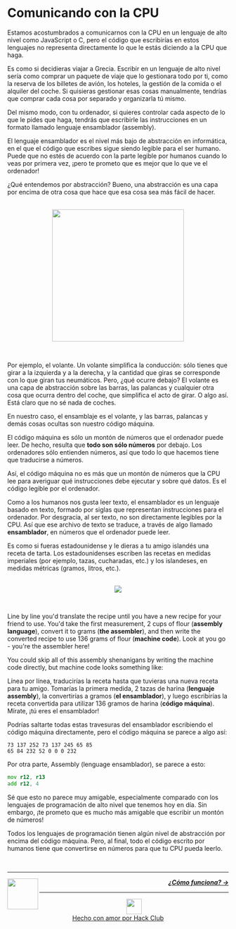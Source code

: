 # Comunicando con la CPU

Estamos acostumbrados a comunicarnos con la CPU en un lenguaje de alto nivel como JavaScript o C, pero el código que escribirías en estos lenguajes no representa directamente lo que le estás diciendo a la CPU que haga.

Es como si decidieras viajar a Grecia. Escribir en un lenguaje de alto nivel sería como comprar un paquete de viaje que lo gestionara todo por ti, como la reserva de los billetes de avión, los hoteles, la gestión de la comida o el alquiler del coche. Si quisieras gestionar esas cosas manualmente, tendrías que comprar cada cosa por separado y organizarla tú mismo.

Del mismo modo, con tu ordenador, si quieres controlar cada aspecto de lo que le pides que haga, tendrás que escribirle las instrucciones en un formato llamado lenguaje ensamblador (assembly).

El lenguaje ensamblador es el nivel más bajo de abstracción en informática, en el que el código que escribes sigue siendo legible para el ser humano. Puede que no estés de acuerdo con la parte legible por humanos cuando lo veas por primera vez, ¡pero te prometo que es mejor que lo que ve el ordenador!

¿Qué entendemos por abstracción? Bueno, una abstracción es una capa por encima de otra cosa que hace que esa cosa sea más fácil de hacer.

<p align="center">
  <br />
  <img height="300" src="https://cloud-lrwvwyim3-hack-club-bot.vercel.app/0wheel.png">
</p>
<br />

Por ejemplo, el volante. Un volante simplifica la conducción: sólo tienes que girar a la izquierda y a la derecha, y la cantidad que giras se corresponde con lo que giran tus neumáticos. Pero, ¿qué ocurre debajo? El volante es una capa de abstracción sobre las barras, las palancas y cualquier otra cosa que ocurra dentro del coche, que simplifica el acto de girar. O algo así. Está claro que no sé nada de coches.

En nuestro caso, el ensamblaje es el volante, y las barras, palancas y demás cosas ocultas son nuestro código máquina.

El código máquina es sólo un montón de números que el ordenador puede leer. De hecho, resulta que **todo son sólo números** por debajo. Los ordenadores sólo entienden números, así que todo lo que hacemos tiene que traducirse a números.

Así, el código máquina no es más que un montón de números que la CPU lee para averiguar qué instrucciones debe ejecutar y sobre qué datos. Es el código legible por el ordenador.

Como a los humanos nos gusta leer texto, el ensamblador es un lenguaje basado en texto, formado por siglas que representan instrucciones para el ordenador. Por desgracia, al ser texto, no son directamente legibles por la CPU. Así que ese archivo de texto se traduce, a través de algo llamado **ensamblador**, en números que el ordenador puede leer.

Es como si fueras estadounidense y le dieras a tu amigo islandés una receta de tarta. Los estadounidenses escriben las recetas en medidas imperiales (por ejemplo, tazas, cucharadas, etc.) y los islandeses, en medidas métricas (gramos, litros, etc.).

<p align="center">
  <br />
  <img src="https://cloud-r72u23edw-hack-club-bot.vercel.app/0recipe-resized.png">
</p>
<br />

Line by line you'd translate the recipe until you have a new recipe for your friend to use. You'd take the first measurement, 2 cups of flour (**assembly language**), convert it to grams (**the assembler**), and then write the converted recipe to use 136 grams of flour (**machine code**). Look at you go - you're the assembler here!

You could skip all of this assembly shenanigans by writing the machine code directly, but machine code looks something like:

Línea por línea, traducirías la receta hasta que tuvieras una nueva receta para tu amigo. Tomarías la primera medida, 2 tazas de harina (**lenguaje assembly**), la convertirías a gramos (**el ensamblador**), y luego escribirías la receta convertida para utilizar 136 gramos de harina (**código máquina**). Mírate, ¡tú eres el ensamblador!

Podrías saltarte todas estas travesuras del ensamblador escribiendo el código máquina directamente, pero el código máquina se parece a algo así:

```
73 137 252 73 137 245 65 85
65 84 232 52 0 0 0 232
```

Por otra parte, Assembly (lenguage ensamblador), se parece a esto:

```asm
mov r12, r13
add r12, 4
```

Sé que esto no parece muy amigable, especialmente comparado con los lenguajes de programación de alto nivel que tenemos hoy en día. Sin embargo, ¡te prometo que es mucho más amigable que escribir un montón de números!

Todos los lenguajes de programación tienen algún nivel de abstracción por encima del código máquina. Pero, al final, todo el código escrito por humanos tiene que convertirse en números para que tu CPU pueda leerlo.

<br />

---

<a href="cpu.md">
  <picture>
    <source media="(prefers-color-scheme: dark)" srcset="https://cloud-c4m75tmer-hack-club-bot.vercel.app/0back.svg">
    <img align="left" width="70" src="https://cloud-c4m75tmer-hack-club-bot.vercel.app/0back.svg" />
  </picture>
</a>

<p align="right">
  <em>
    <b>
      <a href="instrucciones.md">
        ¿Cómo funciona? →
      </a>
    </b>
  </em>
</p>

---

<p align="center">
  <a href="https://hackclub.com/">
    <img width="35" src="https://cloud-l0g1cgz4b-hack-club-bot.vercel.app/0h.png"><br/>
    Hecho con amor por Hack Club
  </a>
</p>